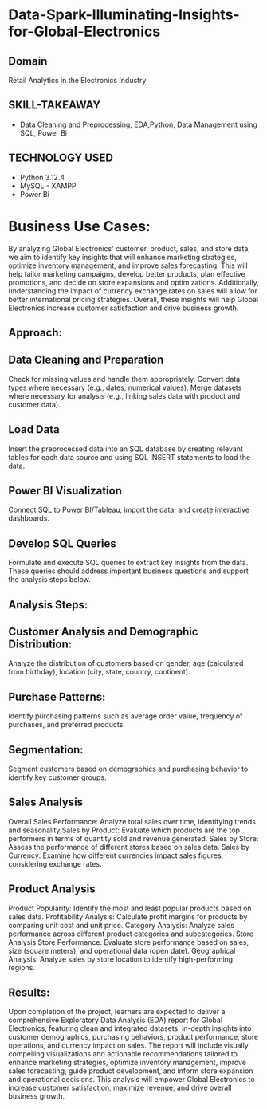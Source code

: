 # Data-Spark-Illuminating-Insights-for-Global-Electronics
## Domain
Retail Analytics in the Electronics Industry
## SKILL-TAKEAWAY
* Data Cleaning and Preprocessing, EDA,Python, Data Management using SQL, Power Bi
## TECHNOLOGY USED
* Python 3.12.4
* MySQL - XAMPP
* Power Bi
# Business Use Cases:
By analyzing Global Electronics' customer, product, sales, and store data, we aim to identify key insights that will enhance marketing strategies,
optimize inventory management, and improve sales forecasting. This will help tailor marketing campaigns, develop better products, plan effective promotions,
and decide on store expansions and optimizations. Additionally, understanding the impact of currency exchange rates on sales will allow for better international pricing strategies.
Overall, these insights will help Global Electronics increase customer satisfaction and drive business growth.
## Approach:
## Data Cleaning and Preparation
Check for missing values and handle them appropriately.
Convert data types where necessary (e.g., dates, numerical values).
Merge datasets where necessary for analysis (e.g., linking sales data with product and customer data).
## Load Data
Insert the preprocessed data into an SQL database by creating relevant tables for each data source and using SQL INSERT statements to load the data.
## Power BI Visualization
Connect SQL to Power BI/Tableau, import the data, and create interactive dashboards.
## Develop  SQL Queries
Formulate and execute SQL queries to extract key insights from the data. These queries should address important business questions and support the analysis steps below.

## Analysis Steps:
## Customer Analysis and Demographic Distribution: 
Analyze the distribution of customers based on gender, age (calculated from birthday), location (city, state, country, continent).
## Purchase Patterns: 
Identify purchasing patterns such as average order value, frequency of purchases, and preferred products.
## Segmentation: 
Segment customers based on demographics and purchasing behavior to identify key customer groups.
## Sales Analysis
Overall Sales Performance: Analyze total sales over time, identifying trends and seasonality
Sales by Product: Evaluate which products are the top performers in terms of quantity sold and revenue generated.
Sales by Store: Assess the performance of different stores based on sales data.
Sales by Currency: Examine how different currencies impact sales figures, considering exchange rates.
## Product Analysis
Product Popularity: Identify the most and least popular products based on sales data.
Profitability Analysis: Calculate profit margins for products by comparing unit cost and unit price.
Category Analysis: Analyze sales performance across different product categories and subcategories.
Store Analysis
Store Performance: Evaluate store performance based on sales, size (square meters), and operational data (open date).
Geographical Analysis: Analyze sales by store location to identify high-performing regions.

## Results: 
Upon completion of the project, learners are expected to deliver a comprehensive Exploratory Data Analysis (EDA) report for Global Electronics, featuring clean and integrated datasets, in-depth insights into customer demographics, purchasing behaviors, product performance, store operations, and currency impact on sales. The report will include visually compelling visualizations and actionable recommendations tailored to enhance marketing strategies, optimize inventory management, improve sales forecasting, guide product development, and inform store expansion and operational decisions. This analysis will empower Global Electronics to increase customer satisfaction, maximize revenue, and drive overall business growth.
